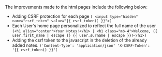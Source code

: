 The improvements made to the html pages include the following below:

- Adding CSRF protection for each page ```( <input type="hidden" name="csrf_token" value="{{ csrf_token() }}">)```
- Each User's home page personalized to reflect the full name of the user ```(<h1 align="center">Your Notes!</h1> | <h1 class="mb-4">Welcome, {{ user.first_name | escape }} {{ user.surname | escape }}!</h1>)```
- Adding the csrf token to the javascript in the deletion of the already added notes.      ```('Content-Type': 'application/json' 'X-CSRF-Token': '{{ csrf_token() }}')```
